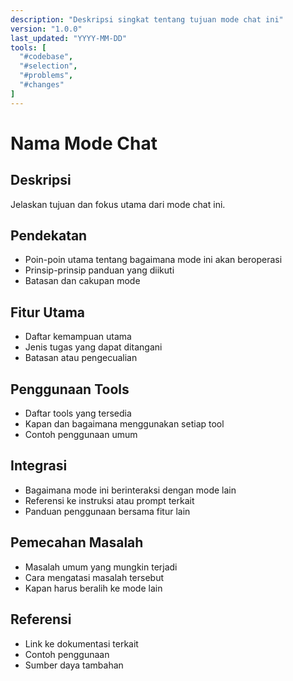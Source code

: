 ```yaml
---
description: "Deskripsi singkat tentang tujuan mode chat ini"
version: "1.0.0"
last_updated: "YYYY-MM-DD"
tools: [
  "#codebase",
  "#selection",
  "#problems",
  "#changes"
]
---
```


# Nama Mode Chat

## Deskripsi
Jelaskan tujuan dan fokus utama dari mode chat ini.

## Pendekatan
- Poin-poin utama tentang bagaimana mode ini akan beroperasi
- Prinsip-prinsip panduan yang diikuti
- Batasan dan cakupan mode

## Fitur Utama
- Daftar kemampuan utama
- Jenis tugas yang dapat ditangani
- Batasan atau pengecualian

## Penggunaan Tools
- Daftar tools yang tersedia
- Kapan dan bagaimana menggunakan setiap tool
- Contoh penggunaan umum

## Integrasi
- Bagaimana mode ini berinteraksi dengan mode lain
- Referensi ke instruksi atau prompt terkait
- Panduan penggunaan bersama fitur lain

## Pemecahan Masalah
- Masalah umum yang mungkin terjadi
- Cara mengatasi masalah tersebut
- Kapan harus beralih ke mode lain

## Referensi
- Link ke dokumentasi terkait
- Contoh penggunaan
- Sumber daya tambahan

